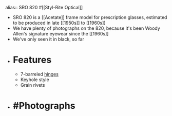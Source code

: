 alias:: SRO 820
#[[Styl-Rite Optical]]

- SRO 820 is a [[Acetate]] frame model for prescription glasses, estimated to be produced in late [[1950s]] to [[1960s]]
- We have plenty of photographs on the 820, because it's been Woody Allen's signature eyewear since the [[1960s]]
- We've only seen it in black, so far
- # Features
	- 7-barreled [hinges]([[Hinge]])
	- Keyhole style
	- Grain rivets
- # #Photographs